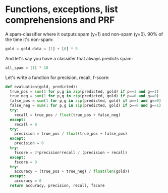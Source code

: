 Functions, exceptions, list comprehensions and PRF
====


A spam-classifier where it outputs spam (y=1) and non-spam (y=0). 90% of the time it's non-spam:

```python
gold = gold_data = [1] + [0] * 9
```

And let's say you have a classiifer that always predicts spam:

```python
all_spam = [1] * 10
```

Let's write a function for precision, recall, f-score:

```python
def evaluation(gold, predicted):
  true_pos = sum(1 for p,g in zip(predicted, gold) if p==1 and g==1)
  true_neg = sum(1 for p,g in zip(predicted, gold) if p==0 and g==0)
  false_pos = sum(1 for p,g in zip(predicted, gold) if p==1 and g==0)
  false_neg = sum(1 for p,g in zip(predicted, gold) if p==0 and g==1)
  try:
    recall = true_pos / float(true_pos + false_neg)
  except:
    recall = 0
  try:
    precision = true_pos / float(true_pos + false_pos)
  except:
    precision = 0
  try:
    fscore = 2*precision*recall / (precision + recall)
  except:
    fscore = 0
  try:
    accuracy = (true_pos + true_neg) / float(len(gold))
  except:
    accuracy = 0
  return accuracy, precision, recall, fscore
```


